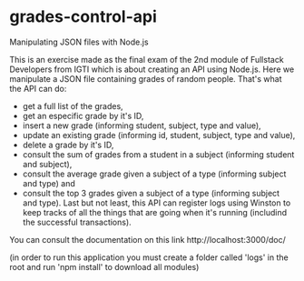 # grades-control-api
Manipulating JSON files with Node.js

This is an exercise made as the final exam of the 2nd module of Fullstack Developers from IGTI which is about creating an API using Node.js. 
Here we manipulate a JSON file containing grades of random people. 
That's what the API can do: 
- get a full list of the grades, 
- get an especific grade by it's ID, 
- insert a new grade (informing student, subject, type and value), 
- update an existing grade (informing id, student, subject, type and value), 
- delete a grade by it's ID, 
- consult the sum of grades from a student in a subject (informing student and subject), 
- consult the average grade given a subject of a type (informing subject and type) and
- consult the top 3 grades given a subject of a type (informing subject and type).
Last but not least, this API can register logs using Winston to keep tracks of all the things that are going when it's running (includind the successful transactions).

You can consult the documentation on this link http://localhost:3000/doc/

(in order to run this application you must create a folder called 'logs' in the root and run 'npm install' to download all modules)
